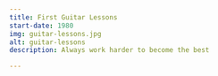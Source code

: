 ```yaml
---
title: First Guitar Lessons
start-date: 1980
img: guitar-lessons.jpg
alt: guitar-lessons
description: Always work harder to become the best

---
```

